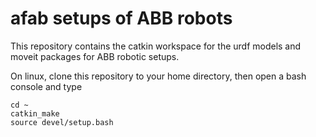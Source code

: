 # afab setups of ABB robots

This repository contains the catkin workspace for the urdf models and moveit packages for ABB robotic setups.

On linux, clone this repository to your home directory, then open a bash console and type

    cd ~
    catkin_make
    source devel/setup.bash
